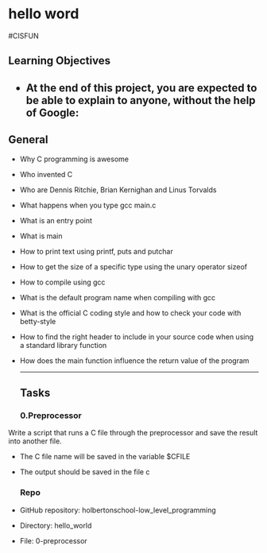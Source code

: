 <h1>hello word</h1>
#CISFUN
 <h2>Learning Objectives<h2/>
  
- At the end of this project, you are expected to be able to explain to anyone, without the help of Google: 
  
<h2>General</h2>
  
- Why C programming is awesome
- Who invented C
- Who are Dennis Ritchie, Brian Kernighan and Linus Torvalds
- What happens when you type gcc main.c
- What is an entry point
- What is main
- How to print text using printf, puts and putchar
- How to get the size of a specific type using the unary operator sizeof
- How to compile using gcc
- What is the default program name when compiling with gcc
- What is the official C coding style and how to check your code with betty-style
- How to find the right header to include in your source code when using a standard library function
- How does the main function influence the return value of the program
  <div><p>
    
    
    ------------------------------------------------------------
    
    </p></div>
  <h2> Tasks</h2>
  <h3> 0.Preprocessor</h3>
Write a script that runs a C file through the preprocessor and save the result into another file.
- The C file name will be saved in the variable $CFILE
- The output should be saved in the file c
  
  <h3>Repo</h3>
- GitHub repository: holbertonschool-low_level_programming
- Directory: hello_world
- File: 0-preprocessor
